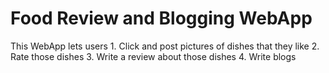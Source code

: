 # Food Review and Blogging WebApp
This WebApp lets users 1. Click and post pictures of dishes that they like 2. Rate those dishes 3. Write a review about those dishes 4. Write blogs
